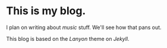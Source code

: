 # This is my blog. 

I plan on writing about *music* stuff. We'll see how that pans out. 

This blog is based on the *Lanyon* theme on *Jekyll*. 

